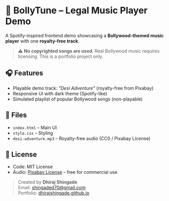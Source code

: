 # 🎵 BollyTune – Legal Music Player Demo

A Spotify-inspired frontend demo showcasing a **Bollywood-themed music player** with one **royalty-free track**.

> ⚠️ **No copyrighted songs are used**. Real Bollywood music requires licensing. This is a portfolio project only.

## 🎧 Features
- Playable demo track: *"Desi Adventure"* (royalty-free from Pixabay)
- Responsive UI with dark theme (Spotify-like)
- Simulated playlist of popular Bollywood songs (non-playable)

## 📁 Files
- `index.html` – Main UI
- `style.css` – Styling
- `desi-adventure.mp3` – Royalty-free audio (CC0 / Pixabay License)

## 📜 License
- Code: MIT License
- Audio: [Pixabay License](https://pixabay.com/service/license/) – free for commercial use

> Created by **Dhiraj Shingade**  
> Email: shingaded70@gmail.com  
> Portfolio: [dhirajshingade.github.io](https://dhirajshingade.github.io)
